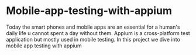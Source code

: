 # Mobile-app-testing-with-appium
Today the smart phones and mobile apps are an essential for a human's daily life u cannot spent a day without them. Appium is a cross-platform test application but mostly used in mobile testing. In this project we dive into mobile app testing with appium
